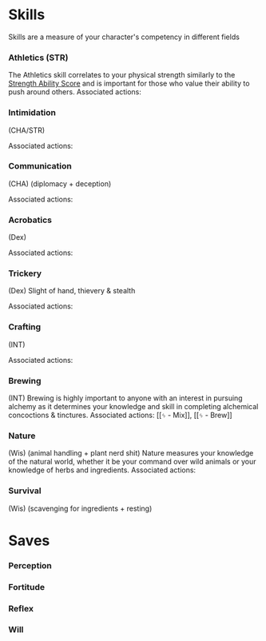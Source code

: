 # Skills
Skills are a measure of your character's competency in different fields
### Athletics (STR)
The Athletics skill correlates to your physical strength similarly to the [Strength Ability Score](Rules/Character%20Creation/Ability%20Scores#Str) and is important for those who value their ability to push around others.
Associated actions:
### Intimidation 
(CHA/STR)

Associated actions:
### Communication 
(CHA) (diplomacy + deception)

Associated actions:
### Acrobatics 
(Dex)

Associated actions:
### Trickery 
(Dex) 
Slight of hand, thievery & stealth

Associated actions:
### Crafting 
(INT)

Associated actions:
### Brewing 
(INT)
Brewing is highly important to anyone with an interest in pursuing alchemy as it determines your knowledge and skill in completing alchemical concoctions & tinctures.
Associated actions: [[ᛃ - Mix]], [[ᛃ - Brew]]
### Nature 
(Wis) (animal handling + plant nerd shit)
Nature measures your knowledge of the natural world, whether it be your command over wild animals or your knowledge of herbs and ingredients.
Associated actions:
### Survival 
 (Wis) (scavenging for ingredients + resting)

# Saves
### Perception

### Fortitude

### Reflex

### Will
